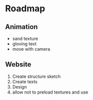 # Roadmap

## Animation
- sand texture
- gloving text
- move with camera

## Website
1. Create structure sketch
1. Create texts
1. Design
1. allow not to preload textures and use 